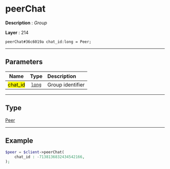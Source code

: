 # peerChat

**Description** : *Group*

**Layer** : 214

```tl
peerChat#36c6019a chat_id:long = Peer;
```

---

## Parameters

| Name | Type | Description |
| :---: | :---: | :--- |
| <mark>chat_id</mark> | [`long`](type/long) | Group identifier |

---

## Type

[Peer](type/Peer)

---

## Example

```php
$peer = $client->peerChat(
	chat_id : -7138136832434542166,
);
```